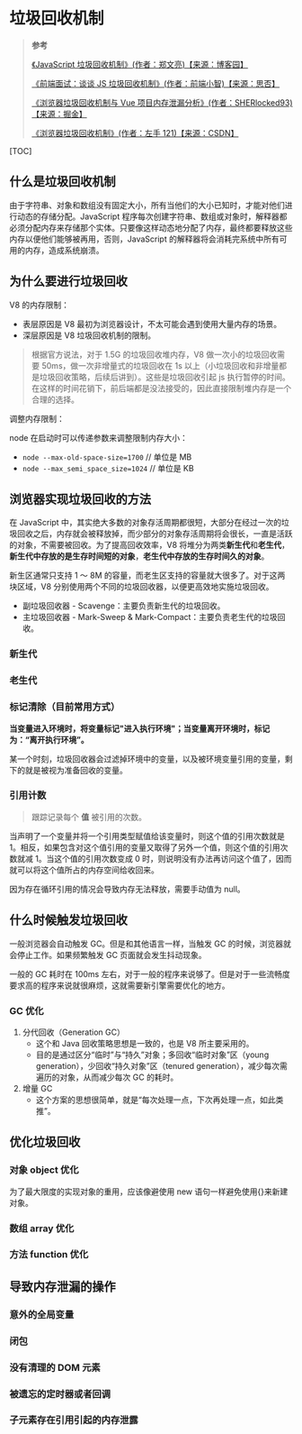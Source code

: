 # 垃圾回收机制

> **参考**
>
> [《JavaScript 垃圾回收机制》(作者：郑文亮)【来源：博客园】](https://www.cnblogs.com/zhwl/p/4664604.html)
>
> [《前端面试：谈谈 JS 垃圾回收机制》(作者：前端小智)【来源：思否】](https://segmentfault.com/a/1190000018605776)
>
> [《浏览器垃圾回收机制与 Vue 项目内存泄漏分析》(作者：SHERlocked93)【来源：掘金】](https://juejin.cn/post/6844903938756460558)
>
> [《浏览器垃圾回收机制》(作者：左手 121)【来源：CSDN】](https://blog.csdn.net/qq_20282263/article/details/88694143)

[TOC]

## 什么是垃圾回收机制

由于字符串、对象和数组没有固定大小，所有当他们的大小已知时，才能对他们进行动态的存储分配。JavaScript 程序每次创建字符串、数组或对象时，解释器都必须分配内存来存储那个实体。只要像这样动态地分配了内存，最终都要释放这些内存以便他们能够被再用，否则，JavaScript 的解释器将会消耗完系统中所有可用的内存，造成系统崩溃。

## 为什么要进行垃圾回收

V8 的内存限制：

- 表层原因是 V8 最初为浏览器设计，不太可能会遇到使用大量内存的场景。
- 深层原因是 V8 垃圾回收机制的限制。

> 根据官方说法，对于 1.5G 的垃圾回收堆内存，V8 做一次小的垃圾回收需要 50ms，做一次非增量式的垃圾回收在 1s 以上（小垃圾回收和非增量都是垃圾回收策略，后续后讲到）。这些是垃圾回收引起 js 执行暂停的时间。在这样的时间花销下，前后端都是没法接受的，因此直接限制堆内存是一个合理的选择。

调整内存限制：

node 在启动时可以传递参数来调整限制内存大小：

- `node --max-old-space-size=1700` // 单位是 MB
- `node --max_semi_space_size=1024` // 单位是 KB

## 浏览器实现垃圾回收的方法

在 JavaScript 中，其实绝大多数的对象存活周期都很短，大部分在经过一次的垃圾回收之后，内存就会被释放掉，而少部分的对象存活周期将会很长，一直是活跃的对象，不需要被回收。为了提高回收效率，V8 将堆分为两类**新生代**和**老生代**，**新生代中存放的是生存时间短的对象**，**老生代中存放的生存时间久的对象**。

新生区通常只支持 1 ～ 8M 的容量，而老生区支持的容量就大很多了。对于这两块区域，V8 分别使用两个不同的垃圾回收器，以便更高效地实施垃圾回收。

- 副垃圾回收器 - Scavenge：主要负责新生代的垃圾回收。
- 主垃圾回收器 - Mark-Sweep & Mark-Compact：主要负责老生代的垃圾回收。

### 新生代

### 老生代

### 标记清除（目前常用方式）

**当变量进入环境时，将变量标记"进入执行环境"；当变量离开环境时，标记为：“离开执行环境”。**

某一个时刻，垃圾回收器会过滤掉环境中的变量，以及被环境变量引用的变量，剩下的就是被视为准备回收的变量。

### 引用计数

> 跟踪记录每个 **值** 被引用的次数。

当声明了一个变量并将一个引用类型赋值给该变量时，则这个值的引用次数就是 1。相反，如果包含对这个值引用的变量又取得了另外一个值，则这个值的引用次数就减 1。当这个值的引用次数变成 0 时，则说明没有办法再访问这个值了，因而就可以将这个值所占的内存空间给收回来。

因为存在循环引用的情况会导致内存无法释放，需要手动值为 null。

## 什么时候触发垃圾回收

一般浏览器会自动触发 GC。但是和其他语言一样，当触发 GC 的时候，浏览器就会停止工作。如果频繁触发 GC 页面就会发生抖动现象。

一般的 GC 耗时在 100ms 左右，对于一般的程序来说够了。但是对于一些流畅度要求高的程序来说就很麻烦，这就需要新引擎需要优化的地方。

### GC 优化

1. 分代回收（Generation GC）
   - 这个和 Java 回收策略思想是一致的，也是 V8 所主要采用的。
   - 目的是通过区分“临时”与“持久”对象；多回收“临时对象”区（young generation），少回收“持久对象”区（tenured generation），减少每次需遍历的对象，从而减少每次 GC 的耗时。
2. 增量 GC
   - 这个方案的思想很简单，就是“每次处理一点，下次再处理一点，如此类推”。

## 优化垃圾回收

### 对象 object 优化

为了最大限度的实现对象的重用，应该像避使用 new 语句一样避免使用{}来新建对象。

### 数组 array 优化

### 方法 function 优化

## 导致内存泄漏的操作

### 意外的全局变量

### 闭包

### 没有清理的 DOM 元素

### 被遗忘的定时器或者回调

### 子元素存在引用引起的内存泄露
